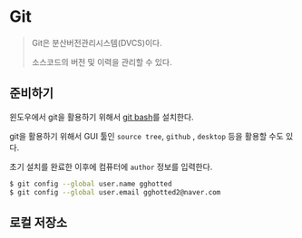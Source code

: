 # Git

> Git은 분산버전관리시스템(DVCS)이다.
>
> 소스코드의 버전 및 이력을 관리할 수 있다.



## 준비하기

윈도우에서 git을 활용하기 위해서  [git bash](https://gitforwindows.org/)를 설치한다.

git을 활용하기 위해서 GUI 툴인 `source tree`,  `github` , `desktop` 등을 활용할 수도 있다.

초기 설치를 완료한 이후에 컴퓨터에 `author` 정보를 입력한다.

```bash
$ git config --global user.name gghotted
$ git config --global user.email gghotted2@naver.com
```



## 로컬 저장소

